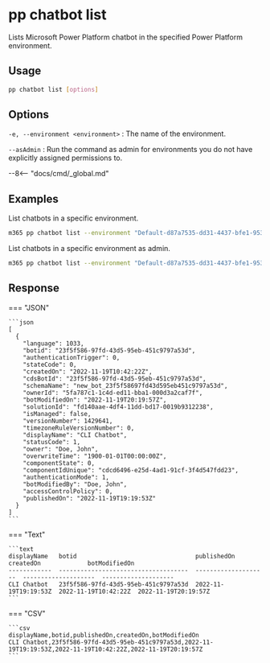 # pp chatbot list

Lists Microsoft Power Platform chatbot in the specified Power Platform environment.

## Usage

```sh
pp chatbot list [options]
```

## Options

`-e, --environment <environment>`
: The name of the environment.

`--asAdmin`
: Run the command as admin for environments you do not have explicitly assigned permissions to.

--8<-- "docs/cmd/_global.md"

## Examples

List chatbots in a specific environment.

```sh
m365 pp chatbot list --environment "Default-d87a7535-dd31-4437-bfe1-95340acd55c5"
```

List chatbots in a specific environment as admin.

```sh
m365 pp chatbot list --environment "Default-d87a7535-dd31-4437-bfe1-95340acd55c5" --asAdmin
```

## Response

=== "JSON"

    ```json
    [
      {
        "language": 1033,
        "botid": "23f5f586-97fd-43d5-95eb-451c9797a53d",
        "authenticationTrigger": 0,
        "stateCode": 0,
        "createdOn": "2022-11-19T10:42:22Z",
        "cdsBotId": "23f5f586-97fd-43d5-95eb-451c9797a53d",
        "schemaName": "new_bot_23f5f58697fd43d595eb451c9797a53d",
        "ownerId": "5fa787c1-1c4d-ed11-bba1-000d3a2caf7f",
        "botModifiedOn": "2022-11-19T20:19:57Z",
        "solutionId": "fd140aae-4df4-11dd-bd17-0019b9312238",
        "isManaged": false,
        "versionNumber": 1429641,
        "timezoneRuleVersionNumber": 0,
        "displayName": "CLI Chatbot",
        "statusCode": 1,
        "owner": "Doe, John",
        "overwriteTime": "1900-01-01T00:00:00Z",
        "componentState": 0,
        "componentIdUnique": "cdcd6496-e25d-4ad1-91cf-3f4d547fdd23",
        "authenticationMode": 1,
        "botModifiedBy": "Doe, John",
        "accessControlPolicy": 0,
        "publishedOn": "2022-11-19T19:19:53Z"
      }
    ]
    ```

=== "Text"

    ```text
    displayName   botid                                 publishedOn           createdOn             botModifiedOn
    ------------  ------------------------------------  --------------------  --------------------  --------------------
    CLI Chatbot   23f5f586-97fd-43d5-95eb-451c9797a53d  2022-11-19T19:19:53Z  2022-11-19T10:42:22Z  2022-11-19T20:19:57Z
    ```

=== "CSV"

    ```csv
    displayName,botid,publishedOn,createdOn,botModifiedOn
    CLI Chatbot,23f5f586-97fd-43d5-95eb-451c9797a53d,2022-11-19T19:19:53Z,2022-11-19T10:42:22Z,2022-11-19T20:19:57Z
    ```
